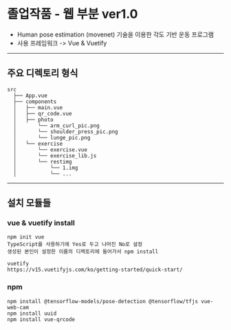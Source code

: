 # 졸업작품 - 웹 부분 ver1.0

- Human pose estimation (movenet) 기술을 이용한 각도 기반 운동 프로그램
- 사용 프레임워크 -> Vue & Vuetify

---

## 주요 디렉토리 형식

```
src
  ├── App.vue
  ├── components
  │   ├── main.vue
  │   ├── qr_code.vue
  │   ├── photo
  │       └── arm_curl_pic.png
  │       └── shoulder_press_pic.png
  │       └── lunge_pic.png
  │   └── exercise
  │       └── exercise.vue
  │       └── exercise_lib.js
  │       └── restimg
  │           └── 1.img
  │           └── ...

```

---

## 설치 모듈들

### vue & vuetify install

```
npm init vue
TypeScript를 사용하기에 Yes로 두고 나머진 No로 설정
생성된 본인이 설정한 이름의 디렉토리에 들어가서 npm install

vuetify
https://v15.vuetifyjs.com/ko/getting-started/quick-start/

```

### npm

```
npm install @tensorflow-models/pose-detection @tensorflow/tfjs vue-web-cam
npm install uuid
npm install vue-qrcode

```
